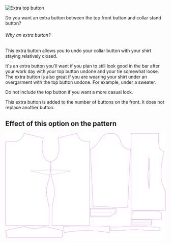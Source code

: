 ![Extra top button](extratopbutton.svg)

Do you want an extra button between the top front button and collar stand button?

<Note>

###### Why an extra button?

This extra button allows you to undo your collar button with your shirt staying relatively closed.

It's an extra button you'll want if you plan to still look good in the bar after your work day with your top button undone and your tie somewhat loose.
The extra button is also great if you are wearing your shirt under an overgarment with the top button undone. For example, under a sweater.

Do not include the top button if you want a more casual look.

This extra button is added to the number of buttons on the front. It does not replace another button.

</Note>

## Effect of this option on the pattern

![This image shows the effect of this option by superimposing several variants that have a different value for this option](simone_extratopbutton_sample.svg "Effect of this option on the pattern")

